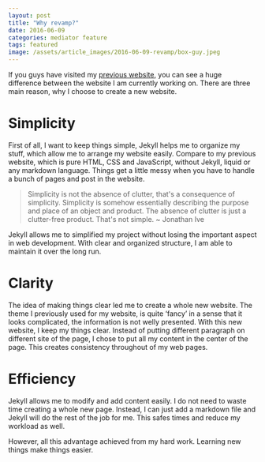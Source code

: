 ```yaml
---
layout: post
title: "Why revamp?"
date: 2016-06-09
categories: mediator feature
tags: featured
image: /assets/article_images/2016-06-09-revamp/box-guy.jpeg
---
```


If you guys have visited my [previous website](https://clementpeihengtan.github.io), you can see a huge difference between the website I am currently working on. There are three main reason, why I choose to create a new website.

# Simplicity

First of all, I want to keep things simple, Jekyll helps me to organize my stuff, which allow me to arrange my website easily. Compare to my previous website, which is pure HTML, CSS and JavaScript, without Jekyll, liquid or any markdown language. Things get a little messy when you have to handle a bunch of pages and post in the website. 

> Simplicity is not the absence of clutter, that's a consequence of simplicity. Simplicity is somehow essentially describing the purpose and place of an object and product. The absence of clutter is just a clutter-free product. That's not simple. ~ Jonathan Ive

Jekyll allows me to simplified my project without losing the important aspect in web development. With clear and organized structure, I am able to maintain it over the long run.

# Clarity

The idea of making things clear led me to create a whole new website. The theme I previously used for my website, is quite ‘fancy’ in a sense that it looks complicated, the information is not welly presented. With this new website, I keep my things clear. Instead of putting different paragraph on different site of the page, I chose to put all my content in the center of the page. This creates consistency throughout of my web pages. 

# Efficiency

Jekyll allows me to modify and add content easily. I do not need to waste time creating a whole new page. Instead, I can just add a markdown file and Jekyll will do the rest of the job for me. This safes times and reduce my workload as well. 

However, all this advantage achieved from my hard work. Learning new things make things easier. 

